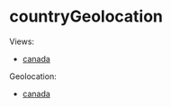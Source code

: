 # countryGeolocation

Views:
- [canada](https://github.com/DRINGOT/countryGeolocation/tree/master/CANADA/canada.json)

Geolocation:
- [canada](https://github.com/DRINGOT/countryGeolocation/tree/master/CANADA/canadaView.json)
